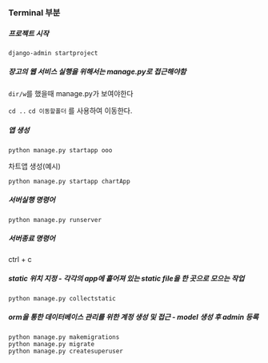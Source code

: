 ### Terminal 부분



##### 프로젝트 시작

`django-admin startproject`



##### 장고의 웹 서비스 실행을 위해서는 manage.py로 접근해야함

`dir/w`를 했을때 manage.py가 보여야한다

`cd ..` `cd 이동할폴더` 를 사용하여 이동한다.

##### 앱 생성

`python manage.py startapp ooo`

차트앱 생성(예시)

`python manage.py startapp chartApp`



##### 서버실행 명령어

`python manage.py runserver`

##### 서버종료 명령어

ctrl + c



##### static 위치 지정 - 각각의 app에 흩어져 있는 static file을 한 곳으로 모으는 작업

`python manage.py collectstatic`

##### orm을 통한 데이터베이스 관리를 위한 계정 생성 및 접근 - model 생성 후 admin 등록

```django
python manage.py makemigrations
python manage.py migrate
python manage.py createsuperuser
```



